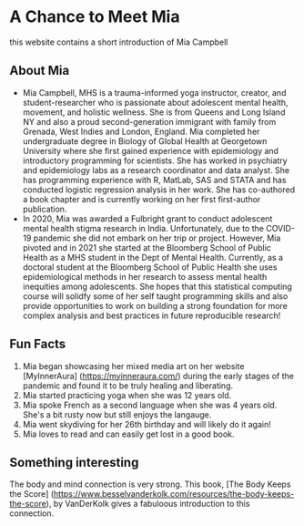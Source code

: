 # A Chance to Meet Mia 
this  website contains a short introduction of Mia Campbell

## About Mia
- Mia Campbell, MHS is a trauma-informed yoga instructor, creator, and student-researcher who is passionate about adolescent mental health, movement, and holistic wellness. She is from Queens and Long Island NY and also a proud second-generation immigrant with family from Grenada, West Indies and London, England. Mia completed her undergraduate degree in Biology of Global Health at Georgetown University where she first gained experience with epidemiology and introductory programming for scientists. She has worked in psychiatry and epidemiology labs as a research coordinator and data analyst. She has programming experience with R, MatLab, SAS and STATA and has conducted logistic regression analysis in her work. She has co-authored a book chapter and is currently working on her first first-author publication. 
- In 2020, Mia was awarded a Fulbright grant to conduct adolescent mental health stigma research in India. Unfortunately, due to the COVID-19 pandemic she did not embark on her trip or project. However, Mia pivoted and in 2021 she started at the Bloomberg School of Public Health as a MHS student in the Dept of Mental Health. 
Currently, as a doctoral student at the Bloomberg School of Public Health she uses epidemiological methods in her research to assess mental health inequities among adolescents. She hopes that this statistical computing course will solidfy some of her self taught programming skills and also provide opportunities to work on building a strong foundation for more complex analysis and best practices in future reproducible research! 

## Fun Facts 
1. Mia began showcasing her mixed media art on her website [MyInnerAura] (https://myinneraura.com/) during the early stages of the pandemic and found it to be truly healing and liberating. 
2. Mia started practicing yoga when she was 12 years old.
3. Mia spoke French as a second language when she was 4 years old. She's a bit rusty now but still enjoys the langauge.
4. Mia went skydiving for her 26th birthday and will likely do it again! 
5. Mia loves to read and can easily get lost in a good book. 

## Something interesting
The body and mind connection is very strong. This book, [The Body Keeps the Score] (https://www.besselvanderkolk.com/resources/the-body-keeps-the-score), by VanDerKolk gives a fabuloous introduction to this connection. 


